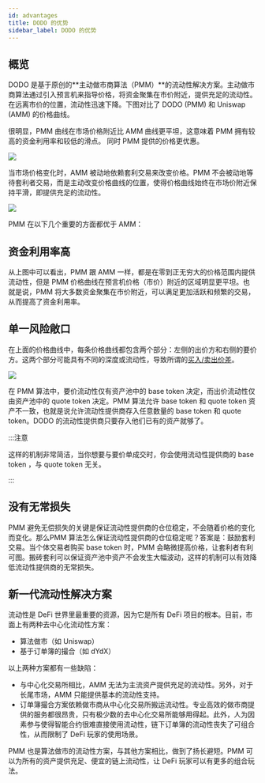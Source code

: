 ```yaml
---
id: advantages
title: DODO 的优势
sidebar_label: DODO 的优势
---
```


## 概览

DODO 是基于原创的**主动做市商算法（PMM）**的流动性解决方案。主动做市商算法通过引入预言机来指导价格，将资金聚集在市价附近，提供充足的流动性。在远离市价的位置，流动性迅速下降。下图对比了 DODO (PMM) 和 Uniswap (AMM) 的价格曲线。

很明显，PMM 曲线在市场价格附近比 AMM 曲线更平坦，这意味着 PMM 拥有较高的资金利用率和较低的滑点。 同时 PMM 提供的价格更优惠。

![](https://dodoex.github.io/docs/img/dodo_curve.jpeg)

当市场价格变化时，AMM 被动地依赖套利交易来改变价格。PMM 不会被动地等待套利者交易，而是主动改变价格曲线的位置，使得价格曲线始终在市场价附近保持平滑，即提供充足的流动性。

![](https://dodoex.github.io/docs/img/dodo_curve_move.jpeg)

PMM 在以下几个重要的方面都优于 AMM：

## 资金利用率高

从上图中可以看出，PMM 跟 AMM 一样，都是在零到正无穷大的价格范围内提供流动性，但是 PMM 价格曲线在预言机价格（市价）附近的区域明显更平坦。也就是说，PMM 将大多数资金聚集在市价附近，可以满足更加活跃和频繁的交易，从而提高了资金利用率。

## 单一风险敞口

在上面的价格曲线中，每条价格曲线都包含两个部分：左侧的出价方和右侧的要价方。这两个部分可能具有不同的深度或流动性，导致所谓的[买入/卖出价差](https://en.wikipedia.org/wiki/Bid%E2%80%93ask_spread)。

![](https://dodoex.github.io/docs/img/dodo_segment.jpeg)

在 PMM 算法中，要价流动性仅有资产池中的 base token 决定，而出价流动性仅由资产池中的 quote token 决定。PMM 算法允许 base token 和 quote token 资产不一致，也就是说允许流动性提供商存入任意数量的 base token 和 quote token。DODO 的流动性提供商只要存入他们已有的资产就够了。

:::注意

这样的机制非常简洁，当你想要与要价单成交时，你会使用流动性提供商的 base token ，与 quote token 无关。

:::

## 没有无常损失

PMM 避免无偿损失的关键是保证流动性提供商的仓位稳定，不会随着价格的变化而变化。那么PMM 算法怎么保证流动性提供商的仓位稳定呢？答案是：鼓励套利交易。当个体交易者购买 base token 时，PMM 会略微提高价格，让套利者有利可图。搬砖套利可以保证资产池中资产不会发生大幅波动，这样的机制可以有效降低流动性提供商的无常损失。

## 新一代流动性解决方案

流动性是 DeFi 世界里最重要的资源，因为它是所有 DeFi 项目的根本。目前，市面上有两种去中心化流动性方案：

- 算法做市（如 Uniswap） 
- 基于订单簿的撮合（如 dYdX） 

以上两种方案都有一些缺陷：

- 与中心化交易所相比，AMM 无法为主流资产提供充足的流动性。另外，对于长尾市场，AMM 只能提供基本的流动性支持。
- 订单簿撮合方案依赖做市商从中心化交易所搬运流动性。专业高效的做市商提供的服务都很昂贵，只有极少数的去中心化交易所能够用得起。此外，人为因素参与使得智能合约很难直接使用流动性，链下订单簿的流动性丧失了可组合性，从而限制了 DeFi 玩家的使用场景。

PMM 也是算法做市的流动性方案，与其他方案相比，做到了扬长避短。PMM 可以为所有的资产提供充足、便宜的链上流动性，让 DeFi 玩家可以有更多的组合玩法。

<!-- # DODO的优势是什么

流动性是Defi世界最重要的资源，也是所有项目正常运行的基础。当今Defi领域只有两种被验证过的流动性解决方案：

- 算法做市商（例如uniswap）
- 由做市商映射中心化交易所流动性（例如dydx）

但他们各自都有致命缺陷:

- 算法做市商无法提供充沛的流动性，与中心化交易所体验相差甚远。只能在长尾币上提供最基础的流动性支持。
- 映射中心化交易所流动性依赖很多中心化服务，并且价格昂贵，只有少数团队能够承担。并且，此种流动性很难被智能合约调用，使用场景十分狭窄。

而DODO得益于全新的主观做市商算法，在避免这两个缺陷的同时，聚集二者的优点。即充沛且完全在链上的流动性，可以为所有defi项目提供流动性，成为defi世界重要的基础设施。 -->
